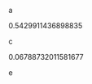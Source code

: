 a
<!--START:foo-->
0.5429911436898835
<!--END:foo-->
c
<!--START:bar-->
0.06788732011581677
<!--END:bar-->
e
